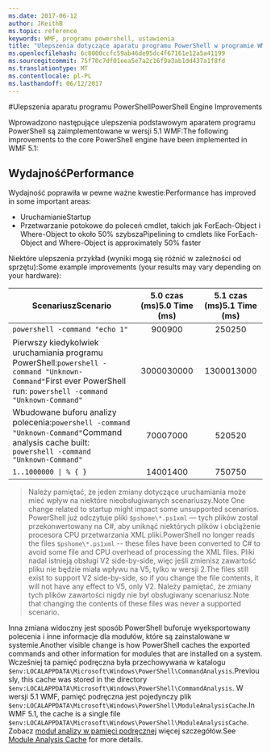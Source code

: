 ```yaml
---
ms.date: 2017-06-12
author: JKeithB
ms.topic: reference
keywords: WMF, programu powershell, ustawienia
title: "Ulepszenia dotyczące aparatu programu PowerShell w programie WMF 5.1"
ms.openlocfilehash: 6c8000ccfc59ab46de95dc4f67161e12a5a41199
ms.sourcegitcommit: 75f70c7df01eea5e7a2c16f9a3ab1dd437a1f8fd
ms.translationtype: MT
ms.contentlocale: pl-PL
ms.lasthandoff: 06/12/2017
---
```

#<a name="powershell-engine-improvements"></a><span data-ttu-id="aaf51-103">Ulepszenia aparatu programu PowerShell</span><span class="sxs-lookup"><span data-stu-id="aaf51-103">PowerShell Engine Improvements</span></span>

<span data-ttu-id="aaf51-104">Wprowadzono następujące ulepszenia podstawowym aparatem programu PowerShell są zaimplementowane w wersji 5.1 WMF:</span><span class="sxs-lookup"><span data-stu-id="aaf51-104">The following improvements to the core PowerShell engine have been implemented in WMF 5.1:</span></span>


## <a name="performance"></a><span data-ttu-id="aaf51-105">Wydajność</span><span class="sxs-lookup"><span data-stu-id="aaf51-105">Performance</span></span> ##

<span data-ttu-id="aaf51-106">Wydajność poprawiła w pewne ważne kwestie:</span><span class="sxs-lookup"><span data-stu-id="aaf51-106">Performance has improved in some important areas:</span></span>

- <span data-ttu-id="aaf51-107">Uruchamianie</span><span class="sxs-lookup"><span data-stu-id="aaf51-107">Startup</span></span>
- <span data-ttu-id="aaf51-108">Przetwarzanie potokowe do poleceń cmdlet, takich jak ForEach-Object i Where-Object to około 50% szybsza</span><span class="sxs-lookup"><span data-stu-id="aaf51-108">Pipelining to cmdlets like ForEach-Object and Where-Object is approximately 50% faster</span></span> 

<span data-ttu-id="aaf51-109">Niektóre ulepszenia przykład (wyniki mogą się różnić w zależności od sprzętu):</span><span class="sxs-lookup"><span data-stu-id="aaf51-109">Some example improvements (your results may vary depending on your hardware):</span></span> 

| <span data-ttu-id="aaf51-110">Scenariusz</span><span class="sxs-lookup"><span data-stu-id="aaf51-110">Scenario</span></span> | <span data-ttu-id="aaf51-111">5.0 czas (ms)</span><span class="sxs-lookup"><span data-stu-id="aaf51-111">5.0 Time (ms)</span></span> | <span data-ttu-id="aaf51-112">5.1 czas (ms)</span><span class="sxs-lookup"><span data-stu-id="aaf51-112">5.1 Time (ms)</span></span> |
| -------- | :---------------: | :---------------: |
| `powershell -command "echo 1"` | <span data-ttu-id="aaf51-113">900</span><span class="sxs-lookup"><span data-stu-id="aaf51-113">900</span></span> | <span data-ttu-id="aaf51-114">250</span><span class="sxs-lookup"><span data-stu-id="aaf51-114">250</span></span> |
| <span data-ttu-id="aaf51-115">Pierwszy kiedykolwiek uruchamiania programu PowerShell:`powershell -command "Unknown-Command"`</span><span class="sxs-lookup"><span data-stu-id="aaf51-115">First ever PowerShell run: `powershell -command "Unknown-Command"`</span></span> | <span data-ttu-id="aaf51-116">30000</span><span class="sxs-lookup"><span data-stu-id="aaf51-116">30000</span></span> | <span data-ttu-id="aaf51-117">13000</span><span class="sxs-lookup"><span data-stu-id="aaf51-117">13000</span></span> |
| <span data-ttu-id="aaf51-118">Wbudowane buforu analizy polecenia:`powershell -command "Unknown-Command"`</span><span class="sxs-lookup"><span data-stu-id="aaf51-118">Command analysis cache built: `powershell -command "Unknown-Command"`</span></span> | <span data-ttu-id="aaf51-119">7000</span><span class="sxs-lookup"><span data-stu-id="aaf51-119">7000</span></span> | <span data-ttu-id="aaf51-120">520</span><span class="sxs-lookup"><span data-stu-id="aaf51-120">520</span></span> |
| <code>1..1000000 &#124; % { }</code> | <span data-ttu-id="aaf51-121">1400</span><span class="sxs-lookup"><span data-stu-id="aaf51-121">1400</span></span> | <span data-ttu-id="aaf51-122">750</span><span class="sxs-lookup"><span data-stu-id="aaf51-122">750</span></span> |
  
> <span data-ttu-id="aaf51-123">Należy pamiętać, że jeden zmiany dotyczące uruchamiania może mieć wpływ na niektóre nieobsługiwanych scenariuszy.</span><span class="sxs-lookup"><span data-stu-id="aaf51-123">Note One change related to startup might impact some unsupported scenarios.</span></span> 
> <span data-ttu-id="aaf51-124">PowerShell już odczytuje pliki `$pshome\*.ps1xml` — tych plików został przekonwertowany na C#, aby uniknąć niektórych plików i obciążenie procesora CPU przetwarzania XML pliki.</span><span class="sxs-lookup"><span data-stu-id="aaf51-124">PowerShell no longer reads the files `$pshome\*.ps1xml` -- these files have been converted to C# to avoid some file and CPU overhead of processing the XML files.</span></span> 
<span data-ttu-id="aaf51-125">Pliki nadal istnieją obsługi V2 side-by-side, więc jeśli zmienisz zawartość pliku nie będzie miała wpływu na V5, tylko w wersji 2.</span><span class="sxs-lookup"><span data-stu-id="aaf51-125">The files still exist to support V2 side-by-side, so if you change the file contents, it will not have any effect to V5, only V2.</span></span> 
<span data-ttu-id="aaf51-126">Należy pamiętać, że zmiany tych plików zawartości nigdy nie był obsługiwany scenariusz.</span><span class="sxs-lookup"><span data-stu-id="aaf51-126">Note that changing the contents of these files was never a supported scenario.</span></span>

<span data-ttu-id="aaf51-127">Inna zmiana widoczny jest sposób PowerShell buforuje wyeksportowany polecenia i inne informacje dla modułów, które są zainstalowane w systemie.</span><span class="sxs-lookup"><span data-stu-id="aaf51-127">Another visible change is how PowerShell caches the exported commands and other information for modules that are installed on a system.</span></span> <span data-ttu-id="aaf51-128">Wcześniej ta pamięć podręczna była przechowywana w katalogu `$env:LOCALAPPDATA\Microsoft\Windows\PowerShell\CommandAnalysis`.</span><span class="sxs-lookup"><span data-stu-id="aaf51-128">Previously, this cache was stored in the directory `$env:LOCALAPPDATA\Microsoft\Windows\PowerShell\CommandAnalysis`.</span></span> <span data-ttu-id="aaf51-129">W wersji 5.1 WMF, pamięć podręczna jest pojedynczy plik `$env:LOCALAPPDATA\Microsoft\Windows\PowerShell\ModuleAnalysisCache`.</span><span class="sxs-lookup"><span data-stu-id="aaf51-129">In WMF 5.1, the cache is a single file `$env:LOCALAPPDATA\Microsoft\Windows\PowerShell\ModuleAnalysisCache`.</span></span>
<span data-ttu-id="aaf51-130">Zobacz [moduł analizy w pamięci podręcznej](scenarios-features.md#module-analysis-cache) więcej szczegółów.</span><span class="sxs-lookup"><span data-stu-id="aaf51-130">See [Module Analysis Cache](scenarios-features.md#module-analysis-cache) for more details.</span></span>

